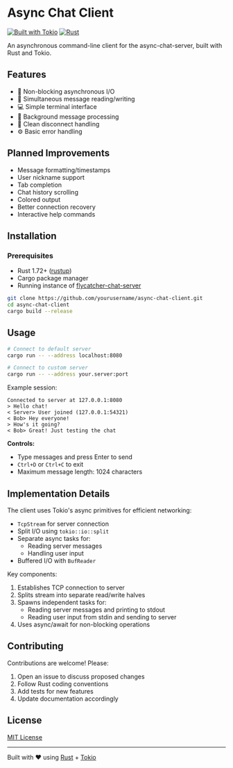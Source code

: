 # Async Chat Client

[![Built with Tokio](https://img.shields.io/badge/built%20with-Tokio-%23ECD53F)](https://tokio.rs)
[![Rust](https://img.shields.io/badge/rust-1.72%2B-orange)](https://www.rust-lang.org)

An asynchronous command-line client for the async-chat-server, built with Rust and Tokio.

## Features
- 🚀 Non-blocking asynchronous I/O
- 📡 Simultaneous message reading/writing
- 💻 Simple terminal interface
- 🔄 Background message processing
- 🛑 Clean disconnect handling
- ⚙️ Basic error handling

## Planned Improvements
- Message formatting/timestamps
- User nickname support
- Tab completion
- Chat history scrolling
- Colored output
- Better connection recovery
- Interactive help commands

## Installation

### Prerequisites
- Rust 1.72+ ([rustup](https://rustup.rs/))
- Cargo package manager
- Running instance of [flycatcher-chat-server](https://github.com/izarma/flycatcher-chat-server)

```bash
git clone https://github.com/yourusername/async-chat-client.git
cd async-chat-client
cargo build --release
```

## Usage
```bash
# Connect to default server
cargo run -- --address localhost:8080

# Connect to custom server
cargo run -- --address your.server:port
```

Example session:
```
Connected to server at 127.0.0.1:8080
> Hello chat!
< Server> User joined (127.0.0.1:54321)
< Bob> Hey everyone!
> How's it going?
< Bob> Great! Just testing the chat
```

**Controls:**
- Type messages and press Enter to send
- `Ctrl+D` or `Ctrl+C` to exit
- Maximum message length: 1024 characters

## Implementation Details
The client uses Tokio's async primitives for efficient networking:
- `TcpStream` for server connection
- Split I/O using `tokio::io::split`
- Separate async tasks for:
  - Reading server messages
  - Handling user input
- Buffered I/O with `BufReader`

Key components:
1. Establishes TCP connection to server
2. Splits stream into separate read/write halves
3. Spawns independent tasks for:
   - Reading server messages and printing to stdout
   - Reading user input from stdin and sending to server
4. Uses async/await for non-blocking operations

## Contributing
Contributions are welcome! Please:
1. Open an issue to discuss proposed changes
2. Follow Rust coding conventions
3. Add tests for new features
4. Update documentation accordingly

## License
[MIT License](LICENSE)

---

Built with ❤️ using [Rust](https://www.rust-lang.org/) + [Tokio](https://tokio.rs)
